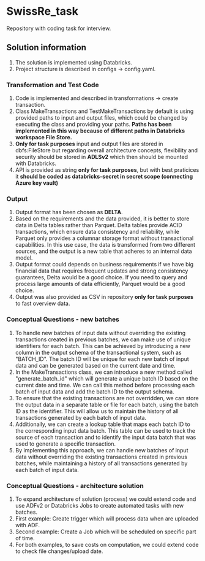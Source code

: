 # SwissRe_task
Repository with coding task for interview.

## Solution information
1. The solution is implemented using Databricks.
2. Project structure is described in configs -> config.yaml.

### Transformation and Test Code 
1. Code is implemented and described in transformations -> create transaction.
2. Class MakeTransactions and TestMakeTransactions by default is using provided paths to input and output files, which could be changed by executing the class and providing your paths. **Paths has been implemented in this way because of different paths in Databricks workspace File Store.**
3. **Only for task purposes** input and output files are stored in dbfs:FileStore but regarding overall architecture concepts, flexibility and security should be stored in **ADLSv2** which then should be mounted with Databricks.
4. API is provided as string **only for task purposes**, but with best praticices it **should be coded as databricks-secret in secret scope (connecting Azure key vault)**

### Output
1. Output format has been chosen as **DELTA**.
2. Based on the requirements and the data provided, it is better to store data in Delta tables rather than Parquet. Delta tables provide ACID transactions, which ensure data consistency and reliability, while Parquet only provides a columnar storage format without transactional capabilities. In this use case, the data is transformed from two different sources, and the output is a new table that adheres to an internal data model.
3. Output format could depends on business requirements if we have big financial data that requires frequent updates and strong consistency guarantees, Delta would be a good choice. If you need to query and process large amounts of data efficiently, Parquet would be a good choice.
4. Output was also provided as CSV in repository **only for task purposes** to fast overview data.

### Conceptual Questions - new batches
1. To handle new batches of input data without overriding the existing transactions created in previous batches, we can make use of unique identifiers for each batch. This can be achieved by introducing a new column in the output schema of the transactional system, such as "BATCH_ID". The batch ID will be unique for each new batch of input data and can be generated based on the current date and time.
2. In the MakeTransactions class, we can introduce a new method called "generate_batch_id" which will generate a unique batch ID based on the current date and time. We can call this method before processing each batch of input data and add the batch ID to the output schema.
3. To ensure that the existing transactions are not overridden, we can store the output data in a separate table or file for each batch, using the batch ID as the identifier. This will allow us to maintain the history of all transactions generated by each batch of input data.
4. Additionally, we can create a lookup table that maps each batch ID to the corresponding input data batch. This table can be used to track the source of each transaction and to identify the input data batch that was used to generate a specific transaction.
5. By implementing this approach, we can handle new batches of input data without overriding the existing transactions created in previous batches, while maintaining a history of all transactions generated by each batch of input data.

### Conceptual Questions - architecture solution
1. To expand architecture of solution (process) we could extend code and use ADFv2 or Databricks Jobs to create automated tasks with new batches. 
2. First example: Create trigger which will process data when are uploaded with ADF.
3. Second example: Create a Job which will be scheduled on specific part of time.
4. For both examples, to save costs on computation, we could extend code to check file changes/upload date.
